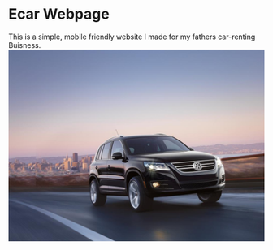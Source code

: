 # Ecar Webpage
This is a simple, mobile friendly website I made for my fathers car-renting Buisness.
![alt tag](https://raw.githubusercontent.com/Blazej6/Strona-ecar-rwd/master/image/Volkswagen.jpg)

